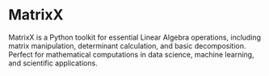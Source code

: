 # MatrixX
MatrixX is a Python toolkit for essential Linear Algebra operations, including matrix manipulation, determinant calculation, and basic decomposition. Perfect for mathematical computations in data science, machine learning, and scientific applications.
